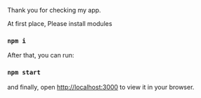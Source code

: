 Thank you for checking my app.

At first place, Please install modules
### `npm i`

After that, you can run:
### `npm start`

and finally, open [http://localhost:3000](http://localhost:3000) to view it in your browser.